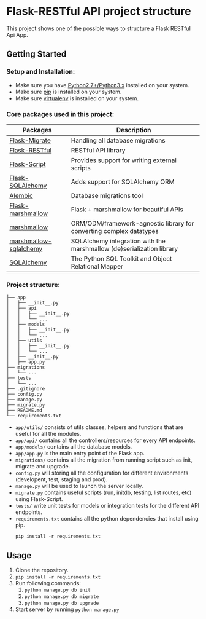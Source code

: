 # Flask-RESTful API project structure

This project shows one of the possible ways to structure a Flask RESTful Api App.

## Getting Started

### Setup and Installation:
- Make sure you have [Python2.7+/Python3.x](https://www.python.org/) installed on your system.
- Make sure [pip](https://pypi.org/project/pip/) is installed on your system.
- Make sure [virtualenv](https://docs.python-guide.org/dev/virtualenvs/#lower-level-virtualenv) is installed on your system.

### Core packages used in this project:
Packages  | Description
--------- | -------------
[Flask-Migrate](https://flask-restful.readthedocs.io/en/latest/index.html) | Handling all database migrations
[Flask-RESTful]() | RESTful API library
[Flask-Script]() | Provides support for writing external scripts
[Flask-SQLAlchemy]() | Adds support for SQLAlchemy ORM
[Alembic](https://pypi.org/project/alembic/) | Database migrations tool
[Flask-marshmallow](https://pypi.org/project/flask-marshmallow/) | Flask + marshmallow for beautiful APIs
[marshmallow](https://pypi.org/project/marshmallow/) | ORM/ODM/framework-agnostic library for converting complex datatypes
[marshmallow-sqlalchemy](https://pypi.org/project/marshmallow-sqlalchemy/) | SQLAlchemy integration with the marshmallow (de)serialization library
[SQLAlchemy](https://pypi.org/project/SQLAlchemy/) | The Python SQL Toolkit and Object Relational Mapper


### Project structure:
```
├── app
│   ├── __init__.py
│   ├── api      
│   │   ├── __init__.py
│   │   └── ...
│   ├── models
│   │   ├── __init__.py
│   │   └── ...
│   ├── utils
│   │   ├── __init__.py
│   │   └── ...
│   ├── __init__.py
│   ├── app.py
├── migrations
│   └── ...
├── tests
│   └── ...
├── .gitignore
├── config.py
├── manage.py
├── migrate.py
├── README.md
└── requirements.txt
```

- ```app/utils/``` consists of utils classes, helpers and functions that are useful for all the modules.
- ```app/api/``` contains all the controllers/resources for every API endpoints.
- ```app/models/``` contains all the database models.
- ```app/app.py``` is the main entry point of the Flask app.
- ```migrations/``` contains all the migration from running script such as init, migrate and upgrade.
- ```config.py``` will storing all the configuration for different environments (developent, test, staging and prod).
- ```manage.py``` will be used to launch the server locally.
- ```migrate.py``` contains useful scripts (run, initdb, testing, list routes, etc) using Flask-Script.
- ```tests/``` write unit tests for models or integration tests for the different API endpoints.
- ```requirements.txt``` contains all the python dependencies that install using pip.
  ``` 
  pip install -r requirements.txt 
  ```

## Usage 

1. Clone the repository.
2. ```pip install -r requirements.txt```
3. Run following commands:
    1. ```python manage.py db init```
    2. ```python manage.py db migrate```
    3. ```python manage.py db upgrade```
4. Start server by running ```python manage.py```

